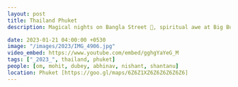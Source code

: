 ```yaml
---
layout: post
title: Thailand Phuket
description: Magical nights on Bangla Street 👙, spiritual awe at Big Buddha 🏰, encounters with live tigers 🐅, exhilarating go-kart 🏎️ races, majestic elephant safari 🐘, and musical 🎷stroll down Old Town Road. 🎉✨🌃

date: 2023-01-21 04:00:00 +0530
image: "/images/2023/IMG_4906.jpg"
video_embed: https://www.youtube.com/embed/gghgYaYeG_M
tags: ["_2023_", thailand, phuket]
people: [om, mohit, dubey, abhinav, nishant, shantanu]
location: Phuket [https://goo.gl/maps/6Z6Z1XZ6Z6Z6Z6Z6Z6]
---
```

